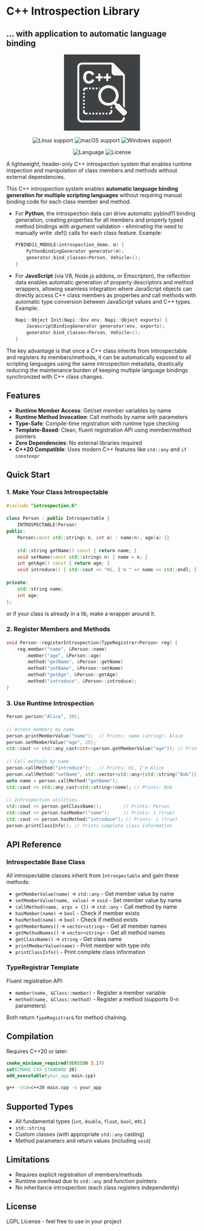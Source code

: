 # C++ Introspection Library
## ... with application to automatic language binding

<p align="center">
  <img src="media/logo.png" alt="Logo introspection" width="200">
</p>

<p align="center">
  <img src="https://img.shields.io/static/v1?label=Linux&logo=linux&logoColor=white&message=support&color=success" alt="Linux support">
  <img src="https://img.shields.io/static/v1?label=macOS&logo=apple&logoColor=white&message=support&color=success" alt="macOS support">
  <img src="https://img.shields.io/static/v1?label=Windows&logo=windows&logoColor=white&message=support&color=sucess" alt="Windows support">
</p>

<p align="center">
  <img src="https://img.shields.io/badge/C%2B%2B-20+-blue.svg" alt="Language">
  <img src="https://img.shields.io/badge/license-LGPL-blue.svg" alt="License">
</p>

A lightweight, header-only C++ introspection system that enables runtime inspection and manipulation of class members and methods without external dependencies.

This C++ introspection system enables **automatic language binding generation for multiple scripting languages** without requiring manual binding code for each class member and method.

- For **Python**, the introspection data can drive automatic pybind11 binding generation, creating properties for all members and properly typed method bindings with argument validation - eliminating the need to manually write .def() calls for each class feature. Example:
  ```cpp
  PYBIND11_MODULE(introspection_demo, m) {
      PythonBindingGenerator generator(m);
      generator.bind_classes<Person, Vehicle>();
  }
  ```

- For **JavaScript** (via V8, Node.js addons, or Emscripten), the reflection data enables automatic generation of property descriptors and method wrappers, allowing seamless integration where JavaScript objects can directly access C++ class members as properties and call methods with automatic type conversion between JavaScript values and C++ types. Example:
  ```cpp
  Napi::Object Init(Napi::Env env, Napi::Object exports) {
      JavascriptBindingGenerator generator(env, exports);
      generator.bind_classes<Person, Vehicle>();
  }
  ```

The key advantage is that once a C++ class inherits from Introspectable and registers its members/methods, it can be automatically exposed to all scripting languages using the same introspection metadata, drastically reducing the maintenance burden of keeping multiple language bindings synchronized with C++ class changes.

## Features

- **Runtime Member Access**: Get/set member variables by name
- **Runtime Method Invocation**: Call methods by name with parameters
- **Type-Safe**: Compile-time registration with runtime type checking
- **Template-Based**: Clean, fluent registration API using member/method pointers
- **Zero Dependencies**: No external libraries required
- **C++20 Compatible**: Uses modern C++ features like `std::any` and `if constexpr`

## Quick Start

### 1. Make Your Class Introspectable

```cpp
#include "introspection.h"

class Person : public Introspectable {
    INTROSPECTABLE(Person)    
public:
    Person(const std::string& n, int a) : name(n), age(a) {}
    
    std::string getName() const { return name; }
    void setName(const std::string& n) { name = n; }
    int getAge() const { return age; }
    void introduce() { std::cout << "Hi, I'm " << name << std::endl; }

private:
    std::string name;
    int age;
};
```

or if your class is already in a lib, make a wrapper around it.

### 2. Register Members and Methods

```cpp
void Person::registerIntrospection(TypeRegistrar<Person> reg) {
    reg.member("name", &Person::name)
       .member("age", &Person::age)
       .method("getName", &Person::getName)
       .method("setName", &Person::setName)
       .method("getAge", &Person::getAge)
       .method("introduce", &Person::introduce);
}
```

### 3. Use Runtime Introspection

```cpp
Person person("Alice", 30);

// Access members by name
person.printMemberValue("name");  // Prints: name (string): Alice
person.setMemberValue("age", 25);
std::cout << std::any_cast<int>(person.getMemberValue("age")); // Prints: 25

// Call methods by name
person.callMethod("introduce");   // Prints: Hi, I'm Alice
person.callMethod("setName", std::vector<std::any>{std::string("Bob")});
auto name = person.callMethod("getName");
std::cout << std::any_cast<std::string>(name); // Prints: Bob

// Introspection utilities
std::cout << person.getClassName();        // Prints: Person
std::cout << person.hasMember("name");     // Prints: 1 (true)
std::cout << person.hasMethod("introduce"); // Prints: 1 (true)
person.printClassInfo(); // Prints complete class information
```

## API Reference

### Introspectable Base Class

All introspectable classes inherit from `Introspectable` and gain these methods:

- `getMemberValue(name)` → `std::any` - Get member value by name
- `setMemberValue(name, value)` → `void` - Set member value by name
- `callMethod(name, args = {})` → `std::any` - Call method by name
- `hasMember(name)` → `bool` - Check if member exists
- `hasMethod(name)` → `bool` - Check if method exists
- `getMemberNames()` → `vector<string>` - Get all member names
- `getMethodNames()` → `vector<string>` - Get all method names
- `getClassName()` → `string` - Get class name
- `printMemberValue(name)` - Print member with type info
- `printClassInfo()` - Print complete class information

### TypeRegistrar Template

Fluent registration API:

- `member(name, &Class::member)` - Register a member variable
- `method(name, &Class::method)` - Register a method (supports 0-n parameters)

Both return `TypeRegistrar&` for method chaining.

## Compilation

Requires C++20 or later:

```cmake
cmake_minimum_required(VERSION 3.17)
set(CMAKE_CXX_STANDARD 20)
add_executable(your_app main.cpp)
```

```bash
g++ -std=c++20 main.cpp -o your_app
```

## Supported Types

- All fundamental types (`int`, `double`, `float`, `bool`, etc.)
- `std::string`
- Custom classes (with appropriate `std::any` casting)
- Method parameters and return values (including `void`)

## Limitations

- Requires explicit registration of members/methods
- Runtime overhead due to `std::any` and function pointers
- No inheritance introspection (each class registers independently)

## License

LGPL License - feel free to use in your project